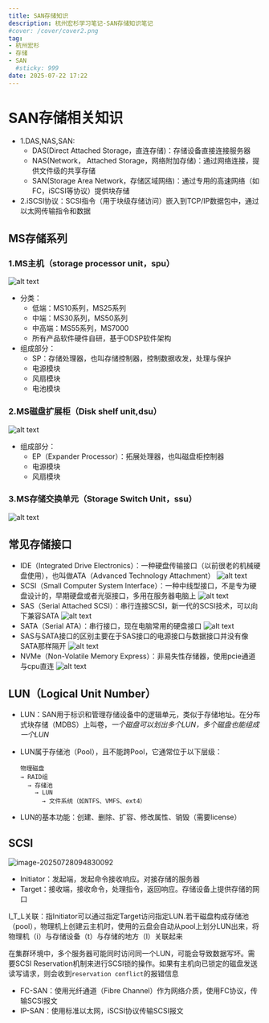 ```yaml
---
title: SAN存储知识
description: 杭州宏杉学习笔记-SAN存储知识笔记
#cover: /cover/cover2.png
tag:
- 杭州宏杉
- 存储
- SAN
  #sticky: 999
date: 2025-07-22 17:22
---
```


# SAN存储相关知识

* 1.DAS,NAS,SAN:
  * DAS(Direct Attached Storage，直连存储)：存储设备直接连接服务器
  * NAS(Network， Attached Storage，网络附加存储)：通过网络连接，提供文件级的共享存储
  * SAN(Storage Area Network，存储区域网络)：通过专用的高速网络（如FC，iSCSI等协议）提供块存储
* 2.iSCSI协议：SCSI指令（用于块级存储访问）嵌入到TCP/IP数据包中，通过以太网传输指令和数据

## MS存储系列

### 1.MS主机（storage processor unit，spu）

![alt text](.\images\image.png)

* 分类：
  * 低端：MS10系列，MS25系列
  * 中端：MS30系列，MS50系列
  * 中高端：MS55系列，MS7000
  * 所有产品软件硬件自研，基于ODSP软件架构
* 组成部分：
  * SP：存储处理器，也叫存储控制器，控制数据收发，处理与保护
  * 电源模块
  * 风扇模块
  * 电池模块
  
### 2.MS磁盘扩展柜（Disk shelf unit,dsu）

![alt text](.\images\image-1.png)

* 组成部分：
  * EP（Expander Processor）：拓展处理器，也叫磁盘柜控制器
  * 电源模块
  * 风扇模块

### 3.MS存储交换单元（Storage Switch Unit，ssu）

![alt text](.\images\image-2.png)

## 常见存储接口

* IDE（Integrated Drive Electronics）：一种硬盘传输接口（以前很老的机械硬盘使用），也叫做ATA（Advanced Technology Attachment）
  ![alt text](.\images\image-3.png)
* SCSI（Small Computer System Interface）：一种中线型接口，不是专为硬盘设计的，早期硬盘或者光驱接口，多用在服务器电脑上
  ![alt text](.\images\image-4.png)
* SAS（Serial Attached SCSI）：串行连接SCSI，新一代的SCSI技术，可以向下兼容SATA
  ![alt text](.\images\image-5.png)
* SATA（Serial ATA）：串行接口，现在电脑常用的硬盘接口
  ![alt text](.\images\image-6.png)
* SAS与SATA接口的区别主要在于SAS接口的电源接口与数据接口并没有像SATA那样隔开
  ![alt text](.\images\image-7.png)
* NVMe（Non-Volatile Memory Express）：非易失性存储器，使用pcie通道与cpu直连
  ![alt text](.\images\image-8.png)

## LUN（Logical Unit Number）

* LUN：SAN用于标识和管理存储设备中的逻辑单元，类似于存储地址。在分布式块存储（MDBS）上叫卷，*一个磁盘可以划出多个LUN，多个磁盘也能组成一个LUN*

* LUN属于存储池（Pool），且不能跨Pool，它通常位于以下层级：
  
  ```text
  物理磁盘 
  → RAID组  
    → 存储池  
      → LUN  
        → 文件系统（如NTFS、VMFS、ext4）
  ```

* LUN的基本功能：创建、删除、扩容、修改属性、销毁（需要license）

## SCSI

![image-20250728094830092](./images/image-20250728094830092.png)



* Initiator：发起端，发起命令接收响应。对接存储的服务器
* Target：接收端，接收命令，处理指令，返回响应。存储设备上提供存储的网口

I_T_L关联：指Initiator可以通过指定Target访问指定LUN.若干磁盘构成存储池（pool），物理机上创建云主机时，使用的云盘会自动从pool上划分LUN出来，将物理机（i）与存储设备（t）与存储的地方（l）关联起来



在集群环境中，多个服务器可能同时访问同一个LUN，可能会导致数据写坏。需要SCSI Reservation机制来进行SCSI锁的操作。如果有主机向已锁定的磁盘发送读写请求，则会收到`reservation conflict`的报错信息

* FC-SAN：使用光纤通道（Fibre Channel）作为网络介质，使用FC协议，传输SCSI报文
* IP-SAN：使用标准以太网，iSCSI协议传输SCSI报文
